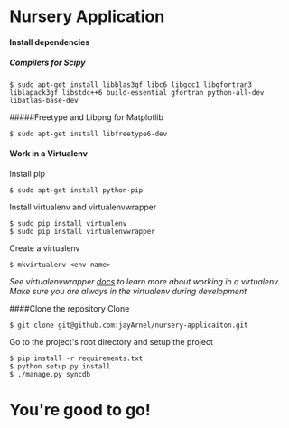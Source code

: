 # Nursery Application
#### Install dependencies
##### Compilers for Scipy

```
$ sudo apt-get install libblas3gf libc6 libgcc1 libgfortran3 liblapack3gf libstdc++6 build-essential gfortran python-all-dev libatlas-base-dev
```
#####Freetype and Libpng for Matplotlib
``` 
$ sudo apt-get install libfreetype6-dev
```

#### Work in a Virtualenv
Install pip
```
$ sudo apt-get install python-pip
```
Install virtualenv and virtualenvwrapper
```
$ sudo pip install virtualenv
$ sudo pip install virtualenvwrapper
```
Create a virtualenv
```
$ mkvirtualenv <env name>
```
*See virtualenvwrapper [docs](https://virtualenvwrapper.readthedocs.org/en/latest/command_ref.html) to learn more about working in a virtualenv. Make sure you are always in the virtualenv during development*

####Clone the repository
Clone
```
$ git clone git@github.com:jayArnel/nursery-applicaiton.git
```
Go to the project's root directory and setup the project
```
$ pip install -r requirements.txt
$ python setup.py install
$ ./manage.py syncdb
```

# You're good to go!
